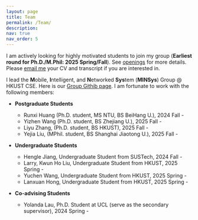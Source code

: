 ```yaml
---
layout: page
title: Team
permalink: /Team/
description: 
nav: true
nav_order: 5
---
```


I am actively looking for highly motivated students to join my group (**Earliest round for Ph.D./M.Phil: 2025 Spring/Fall**). See [openings](https://xmouyang.github.io/opening/) for more details. Please <a href="mailto:xmouyang@cse.ust.hk">email me</a> your CV and transcript if you are interested in.

I lead the **M**obile, **I**ntelligent, and **N**etworked **Sys**tem (**MINSys**) Group @ HKUST CSE. Here is our [Group Githib page](https://github.com/HKUST-MINSys-Lab). I am fortunate to work with the following members:

- **Postgraduate Students**
    - Runxi Huang (Ph.D. student, MS NTU, BS BeiHang U.), 2024 Fall -
    - Yizhen Wang (Ph.D. student, BS Zhejiang U.), 2025 Fall -
    - Liyu Zhang, (Ph.D. student, BS HKUST), 2025 Fall -
    - Yejia Liu, (MPhil. student, BS Shanghai Jiaotong U.), 2025 Fall -
 
- **Undergraduate Students**
    - Hengle Jiang, Undergraduate Student from SUSTech, 2024 Fall -
    - Larry, Kwun Ho Liu, Undergraduate Student from HKUST, 2025 Spring -
    - Yuchen Wang, Undergraduate Student from HKUST, 2025 Spring -
    - Lanxuan Hong, Undergraduate Student from HKUST, 2025 Spring -


- **Co-advising Students**
    - Yolanda Lau, Ph.D. Student at UCL (serve as the secondary supervisor), 2024 Spring -
